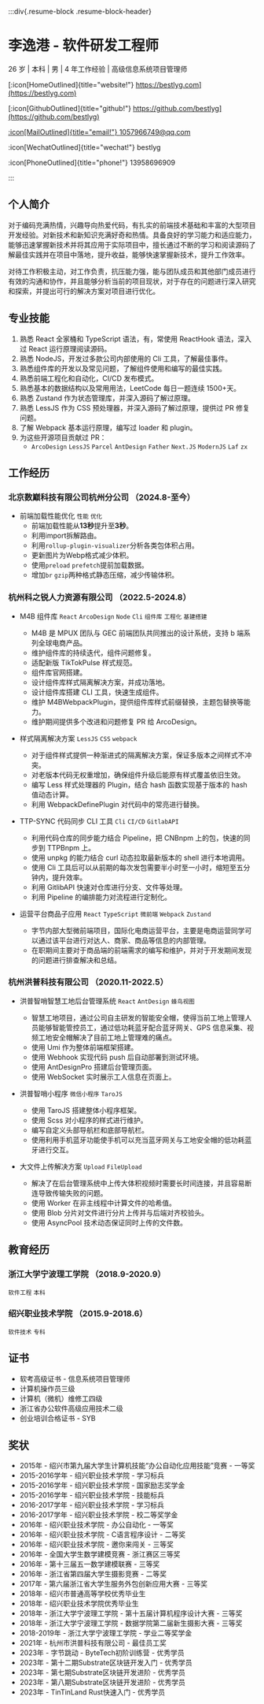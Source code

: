 :::div{.resume-block .resume-block-header}

# 李逸港 - 软件研发工程师

26 岁 | 本科 | 男 | 4 年工作经验 | 高级信息系统项目管理师

[:icon[HomeOutlined]{title="website!"} https://bestlyg.com](https://bestlyg.com)

[:icon[GithubOutlined]{title="github!"} https://github.com/bestlyg](https://github.com/bestlyg)

[:icon[MailOutlined]{title="email!"} 1057966749@qq.com](mailto:1057966749@qq.com)

:icon[WechatOutlined]{title="wechat!"} bestlyg

:icon[PhoneOutlined]{title="phone!"} 13958696909

:::

## 个人简介

对于编码充满热情，兴趣导向热爱代码，有扎实的前端技术基础和丰富的大型项目开发经验。对新技术和新知识充满好奇和热情。具备良好的学习能力和适应能力，能够迅速掌握新技术并将其应用于实际项目中，擅长通过不断的学习和阅读源码了解最佳实践并在项目中落地，提升收益，能够快速掌握新技术，提升工作效率。

对待工作积极主动，对工作负责，抗压能力强，能与团队成员和其他部门成员进行有效的沟通和协作，并且能够分析当前的项目现状，对于存在的问题进行深入研究和探索，并提出可行的解决方案对项目进行优化。

## 专业技能

1. 熟悉 React 全家桶和 TypeScript 语法，有，常使用 ReactHook 语法，深入过 React 运行原理阅读源码。
2. 熟悉 NodeJS，开发过多款公司内部使用的 Cli 工具，了解最佳事件。
3. 熟悉组件库的开发以及常见问题，了解组件使用和编写的最佳实践。
4. 熟悉前端工程化和自动化，CI/CD 发布模式。
5. 熟悉基本的数据结构以及常用用法，LeetCode 每日一题连续 1500+天。
6. 熟悉 Zustand 作为状态管理库，并深入源码了解过原理。
7. 熟悉 LessJS 作为 CSS 预处理器，并深入源码了解过原理，提供过 PR 修复问题。
8. 了解 Webpack 基本运行原理，编写过 loader 和 plugin。
9. 为这些开源项目贡献过 PR：
    - `ArcoDesign` `LessJS` `Parcel` `AntDesign` `Father` `Next.JS` `ModernJS` `Laf` `zx`

## 工作经历

### 北京数巅科技有限公司杭州分公司 （2024.8-至今）

-   前端加载性能优化 `性能` `优化`
    -   前端加载性能从**13秒**提升至**3秒**。
    -   利用import拆解路由。
    -   利用`rollup-plugin-visualizer`分析各类包体积占用。
    -   更新图片为Webp格式减少体积。
    -   使用`preload` `prefetch`提前加载数据。
    -   增加`br` `gzip`两种格式静态压缩，减少传输体积。

### 杭州科之锐人力资源有限公司 （2022.5-2024.8）

-   M4B 组件库 `React` `ArcoDesign` `Node` `Cli` `组件库` `工程化` `基建搭建`

    -   M4B 是 MPUX 团队与 GEC 前端团队共同推出的设计系统，支持 b 端系列全球电商产品。
    -   维护组件库的持续迭代，组件问题修复。
    -   适配新版 TikTokPulse 样式规范。
    -   组件库官网搭建。
    -   设计组件库样式隔离解决方案，并成功落地。
    -   设计组件库搭建 CLI 工具，快速生成组件。
    -   维护 M4BWebpackPlugin，提供组件库样式前缀替换，主题包替换等能力。
    -   维护期间提供多个改进和问题修复 PR 给 ArcoDesign。

-   样式隔离解决方案 `LessJS` `CSS` `webpack`

    -   对于组件样式提供一种渐进式的隔离解决方案，保证多版本之间样式不冲突。
    -   对老版本代码无权重增加，确保组件升级后能原有样式覆盖依旧生效。
    -   编写 Less 样式处理器的 Plugin，结合 hash 函数实现基于版本的 hash 值动态计算。
    -   利用 WebpackDefinePlugin 对代码中的常亮进行替换。

-   TTP-SYNC 代码同步 CLI 工具 `Cli` `CI/CD` `GitlabAPI`

    -   利用代码仓库的同步能力结合 Pipeline，把 CNBnpm 上的包，快速的同步到 TTPBnpm 上。
    -   使用 unpkg 的能力结合 curl 动态拉取最新版本的 shell 进行本地调用。
    -   使用 Cli 工具后可以从前期的每次发包需要半小时至一小时，缩短至五分钟内，提升效率。
    -   利用 GitlibAPI 快速对仓库进行分支、文件等处理。
    -   利用 Pipeline 的编排能力对流程进行定制化。

-   运营平台商品子应用 `React` `TypeScript` `微前端` `Webpack` `Zustand`
    -   字节内部大型微前端项目，国际化电商运营平台，主要是电商运营同学可以通过该平台进行对达人、商家、商品等信息的内部管理。
    -   在职期间主要对于商品端的前端需求的编写和维护，并对于开发期间发现的问题进行排查解决和总结。

### 杭州洪普科技有限公司 （2020.11-2022.5）

-   洪普智哨智慧工地后台管理系统 `React` `AntDesign` `蜂鸟视图`

    -   智慧工地项目，通过公司自主研发的智能安全帽，使得当前工地上管理人员能够智能管控员工，通过低功耗蓝牙配合蓝牙网关、GPS 信息采集、视频工地安全帽解决了目前工地上管理难的痛点。
    -   使用 Umi 作为整体前端框架搭建。
    -   使用 Webhook 实现代码 push 后自动部署到测试环境。
    -   使用 AntDesignPro 搭建后台管理页面。
    -   使用 WebSocket 实时展示工人信息在页面上。

-   洪普智哨小程序 `微信小程序` `TaroJS`

    -   使用 TaroJS 搭建整体小程序框架。
    -   使用 Scss 对小程序的样式进行维护。
    -   编写自定义头部导航栏和底部导航栏。
    -   使用利用手机蓝牙功能使手机可以充当蓝牙网关与工地安全帽的低功耗蓝牙进行交互。

-   大文件上传解决方案 `Upload` `FileUpload`
    -   解决了在后台管理系统中上传大体积视频时需要长时间连接，并且容易断连导致传输失败的问题。
    -   使用 Worker 在非主线程中计算文件的哈希值。
    -   使用 Blob 分片对文件进行分片上传并与后端对齐校验头。
    -   使用 AsyncPool 技术动态保证同时上传的文件数。

## 教育经历

### 浙江大学宁波理工学院 （2018.9-2020.9）

`软件工程` `本科`

### 绍兴职业技术学院 （2015.9-2018.6）

`软件技术` `专科`

## 证书

-   软考高级证书 - 信息系统项目管理师
-   计算机操作员三级
-   计算机（微机）维修工四级
-   浙江省办公软件高级应用技术二级
-   创业培训合格证书 - SYB

## 奖状

-   2015年 - 绍兴市第九届大学生计算机技能“办公自动化应用技能”竞赛 - 一等奖
-   2015-2016学年 - 绍兴职业技术学院 - 学习标兵
-   2015-2016学年 - 绍兴职业技术学院 - 国家励志奖学金
-   2015-2016学年 - 绍兴职业技术学院 - 技能标兵
-   2016-2017学年 - 绍兴职业技术学院 - 学习标兵
-   2016-2017学年 - 绍兴职业技术学院 - 校二等奖学金
-   2016年 - 绍兴职业技术学院 - 办公自动化 - 一等奖
-   2016年 - 绍兴职业技术学院 - C语言程序设计 - 二等奖
-   2016年 - 绍兴职业技术学院 - 邀你来闯关 - 三等奖
-   2016年 - 全国大学生数学建模竞赛 - 浙江赛区三等奖
-   2016年 - 第十三届五一数学建模联赛 - 三等奖
-   2016年 - 浙江省第四届大学生摄影竞赛 - 二等奖
-   2017年 - 第六届浙江省大学生服务外包创新应用大赛 - 三等奖
-   2018年 - 绍兴市普通高等学校优秀毕业生
-   2018年 - 绍兴职业技术学院优秀毕业生
-   2018年 - 浙江大学宁波理工学院 - 第十五届计算机程序设计大赛 - 三等奖
-   2018年 - 浙江大学宁波理工学院 - 数据学院第二届新生摄影大赛 - 三等奖
-   2018-2019年 - 浙江大学宁波理工学院 - 学业二等奖学金
-   2021年 - 杭州市洪普科技有限公司 - 最佳员工奖
-   2023年 - 字节跳动 - ByteTech初阶训练营 - 优秀学员
-   2023年 - 第十二期Substrate区块链开发入门 - 优秀学员
-   2023年 - 第七期Substrate区块链开发进阶 - 优秀学员
-   2023年 - 第八期Substrate区块链开发进阶 - 优秀学员
-   2023年 - TinTinLand Rust快速入门 - 优秀学员
